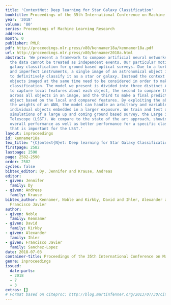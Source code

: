 ```yaml
---
title: 'ContextNet: Deep learning for Star Galaxy Classification'
booktitle: Proceedings of the 35th International Conference on Machine Learning
year: '2018'
volume: '80'
series: Proceedings of Machine Learning Research
address: 
month: 0
publisher: PMLR
pdf: http://proceedings.mlr.press/v80/kennamer18a/kennamer18a.pdf
url: http://proceedings.mlr.press/v80/kennamer2018a.html
abstract: 'We present a framework to compose artificial neural networks in cases where
  the data cannot be treated as independent events. Our particular motivation is star
  galaxy classification for ground based optical surveys. Due to a turbulent atmosphere
  and imperfect instruments, a single image of an astronomical object is not enough
  to definitively classify it as a star or galaxy. Instead the context of the surrounding
  objects imaged at the same time need to be considered in order to make an optimal
  classification. The model we present is divided into three distinct ANNs: one designed
  to capture local features about each object, the second to compare these features
  across all objects in an image, and the third to make a final prediction for each
  object based on the local and compared features. By exploiting the ability to replicate
  the weights of an ANN, the model can handle an arbitrary and variable number of
  individual objects embedded in a larger exposure. We train and test our model on
  simulations of a large up and coming ground based survey, the Large Synoptic Survey
  Telescope (LSST). We compare to the state of the art approach, showing improved
  overall performance as well as better performance for a specific class of objects
  that is important for the LSST.'
layout: inproceedings
id: kennamer18a
tex_title: "{C}ontext{N}et: Deep learning for Star Galaxy Classification"
firstpage: 2582
lastpage: 2590
page: 2582-2590
order: 2582
cycles: false
bibtex_editor: Dy, Jennifer and Krause, Andreas
editor:
- given: Jennifer
  family: Dy
- given: Andreas
  family: Krause
bibtex_author: Kennamer, Noble and Kirkby, David and Ihler, Alexander and Sanchez-Lopez,
  Francisco Javier
author:
- given: Noble
  family: Kennamer
- given: David
  family: Kirkby
- given: Alexander
  family: Ihler
- given: Francisco Javier
  family: Sanchez-Lopez
date: 2018-07-03
container-title: Proceedings of the 35th International Conference on Machine Learning
genre: inproceedings
issued:
  date-parts:
  - 2018
  - 7
  - 3
extras: []
# Format based on citeproc: http://blog.martinfenner.org/2013/07/30/citeproc-yaml-for-bibliographies/
---
```

